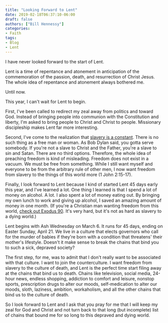 ```yaml
---
title: "Looking Forward to Lent"
date: 2019-02-18T06:37:10-06:00
draft: false
authors: ["Bill Hennessy"]
categories: 
- Faith
tags:
- Blog
- Lent
---
```

I have never looked forward to the start of Lent. 

Lent is a time of repentance and atonement in anticipation of the commemoration of the passion, death, and resurrection of Christ Jesus. The whole idea of repentance and atonement always bothered me. 

Until now.

This year, I can't wait for Lent to begin. 

First, I've been called to redirect my zeal away from politics and toward God. Instead of bringing people into communion with the Constitution and liberty, I'm asked to bring people to Christ and Christ to people. Missionary discipleship makes Lent far more interesting. 

Second, I've come to the realization that [slavery is a constant](https://www.hennessysview.com/2018/08/08/crawling-back-to-happiness-and-freedom/). There is no such thing as a free man or woman. As Bob Dylan said, you gotta serve somebody. If you're not a slave to Christ and the Father, you're a slave to sin and Satan. There are no third options. Therefore, the whole idea of preaching freedom is kind of misleading. Freedom does not exist in a vacuum. We must be free from something. While I still want myself and everyone to be from the arbitrary rule of other men, I now want freedom from slavery to the things of this world more (1 John 2:15-17). 

Finally, I look forward to Lent because I kind of started Lent 45 days early this year, and I've learned a lot. One thing I learned is that I spend a lot of money on alcohol. A lot. I also spent a lot of money eating out. By bringing my own lunch to work and giving up alcohol, I saved an amazing amount of money in one month. (If you're a Christian man wanting freedom from this world, [check out Exodus 90](https://exodus90.com). It's very hard, but it's not as hard as slavery to a dying world.) 

Lent begins with Ash Wednesday on March 6. It runs for 45 days, ending on Easter Sunday, April 21. We live in a culture that elects governors who call for the murder of babies if they're born with a condition that threatens' their mother's lifestyle. Doesn't it make sense to break the chains that bind you to such a sick, depraved society? 

The first step, for me, was to admit that I don't really want to be associated with that culture. I want to join the counterculture. I want freedom from slavery to the culture of death, and Lent is the perfect time start filing away at the chains that bind us to death. Chains like television, social media, 24-hour news, endless shopping, addiction to comfort and leisure, nonstop sports, prescription drugs to alter our moods, self-medication to alter our moods, sloth, laziness, ambition, workaholism, and all the other chains that bind us to the culture of death. 

So I look forward to Lent and I ask that you pray for me that I will keep my zeal for God and Christ and not turn back to that long (but incomplete) list of chains that bound me for so long to this depraved and dying world. 